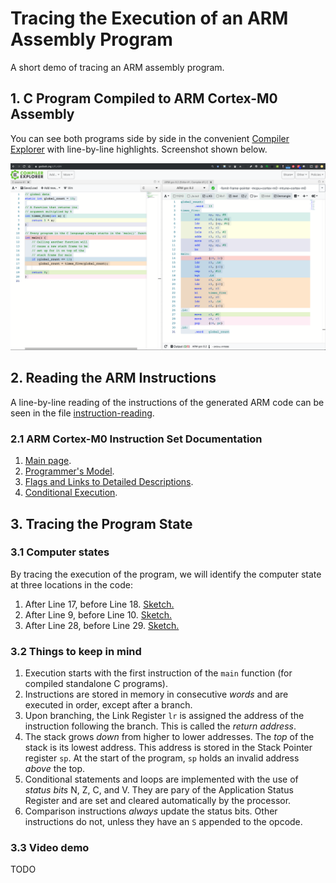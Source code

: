 # Tracing the Execution of an ARM Assembly Program

A short demo of tracing an ARM assembly program.

## 1. C Program Compiled to ARM Cortex-M0 Assembly

You can see both programs side by side in the convenient [Compiler Explorer](https://godbolt.org/z/FLnBlV) with line-by-line highlights. Screenshot shown below.

![alt text](https://github.com/ivogeorg/tracing-arm-assembly/blob/master/images/compiler-explorer.png "Programs in Compiler Explorer")

## 2. Reading the ARM Instructions

A line-by-line reading of the instructions of the generated ARM code can be seen in the file [instruction-reading](instruction-reading.md).

### 2.1 ARM Cortex-M0 Instruction Set Documentation

1. [Main page](http://infocenter.arm.com/help/index.jsp?topic=/com.arm.doc.dui0497a/CIHJJEIH.html).
2. [Programmer's Model](http://infocenter.arm.com/help/index.jsp?topic=/com.arm.doc.ddi0432c/CHDCICDF.html).
3. [Flags and Links to Detailed Descriptions](http://infocenter.arm.com/help/index.jsp?topic=/com.arm.doc.dui0497a/BABIHJGA.html).
4. [Conditional Execution](http://infocenter.arm.com/help/index.jsp?topic=/com.arm.doc.dui0497a/BABEHFEF.html).

## 3. Tracing the Program State

### 3.1 Computer states

By tracing the execution of the program, we will identify the computer state at three locations in the code:
1. After Line 17, before Line 18. [Sketch.](https://github.com/ivogeorg/tracing-arm-assembly/blob/master/images/Tracing-example-1-State-after-line-17.png)
2. After Line 9, before Line 10. [Sketch.](https://github.com/ivogeorg/tracing-arm-assembly/blob/master/images/Tracing-example-2-State-after-line-9.png)
3. After Line 28, before Line 29. [Sketch.](https://github.com/ivogeorg/tracing-arm-assembly/blob/master/images/Tracing-example-3-State-after-line-28.png)

### 3.2 Things to keep in mind

1. Execution starts with the first instruction of the `main` function (for compiled standalone C programs).
2. Instructions are stored in memory in consecutive _words_ and are executed in order, except after a branch.
3. Upon branching, the Link Register `lr` is assigned the address of the instruction following the branch. This is called the _return address_.
4. The stack grows _down_ from higher to lower addresses. The _top_ of the stack is its lowest address. This address is stored in the Stack Pointer register `sp`. At the start of the program, `sp` holds an invalid address _above_ the top.
5. Conditional statements and loops are implemented with the use of _status bits_ N, Z, C, and V. They are pary of the Application Status Register and are set and cleared automatically by the processor.
6. Comparison instructions _always_ update the status bits. Other instructions do not, unless they have an `S` appended to the opcode.


### 3.3 Video demo

TODO
